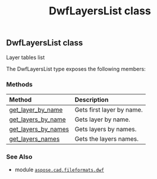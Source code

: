 ﻿---
title: DwfLayersList class
second_title: Aspose.CAD for Python via .NET API References
description: 
type: docs
weight: 20
url: /aspose.cad.fileformats.dwf/dwflayerslist/
is_root: false
---

## DwfLayersList class

Layer tables list



The DwfLayersList type exposes the following members:

### Methods
| Method | Description |
| :- | :- |
| [get_layer_by_name](/cad/python-net/aspose.cad.fileformats.dwf/dwflayerslist/get_layer_by_name/#str) | Gets first layer by name. |
| [get_layers_by_name](/cad/python-net/aspose.cad.fileformats.dwf/dwflayerslist/get_layers_by_name/#str) | Gets layer by name. |
| [get_layers_by_names](/cad/python-net/aspose.cad.fileformats.dwf/dwflayerslist/get_layers_by_names/#list) | Gets layers by names. |
| [get_layers_names](/cad/python-net/aspose.cad.fileformats.dwf/dwflayerslist/get_layers_names/#) | Gets the layers names. |



### See Also
* module [`aspose.cad.fileformats.dwf`](..)
